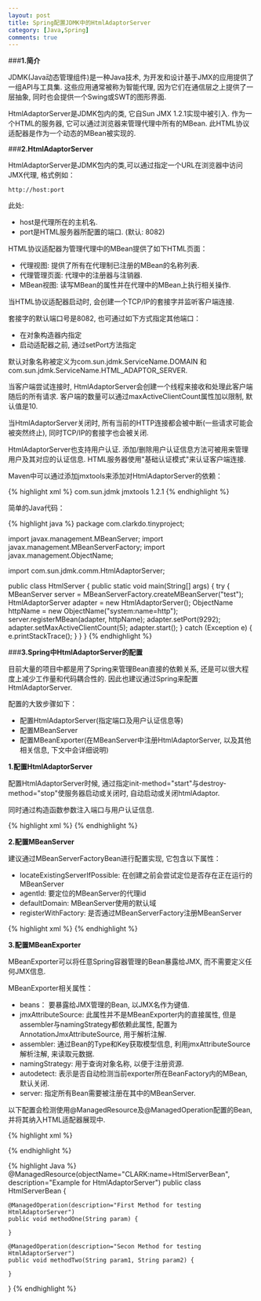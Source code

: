 ```yaml
---
layout: post
title: Spring配置JDMK中的HtmlAdaptorServer
category: [Java,Spring]
comments: true
---
```


###**1.简介**

JDMK(Java动态管理组件)是一种Java技术, 为开发和设计基于JMX的应用提供了一组API与工具集. 这些应用通常被称为智能代理, 因为它们在通信层之上提供了一层抽象, 同时也会提供一个Swing或SWT的图形界面.<br/>

HtmlAdaptorServer是JDMK包内的类, 它自Sun JMX 1.2.1实现中被引入. 作为一个HTML的服务器, 它可以通过浏览器来管理代理中所有的MBean. 此HTML协议适配器是作为一个动态的MBean被实现的.




###**2.HtmlAdaptorServer**

HtmlAdaptorServer是JDMK包内的类,可以通过指定一个URL在浏览器中访问JMX代理, 格式例如：

    http://host:port

此处:

- host是代理所在的主机名.
- port是HTML服务器所配置的端口. (默认: 8082)

HTML协议适配器为管理代理中的MBean提供了如下HTML页面：

- 代理视图: 提供了所有在代理制已注册的MBean的名称列表.
- 代理管理页面: 代理中的注册器与注销器.
- MBean视图: 读写MBean的属性并在代理中的MBean上执行相关操作.

当HTML协议适配器启动时, 会创建一个TCP/IP的套接字并监听客户端连接.<br/>

套接字的默认端口号是8082, 也可通过如下方式指定其他端口：

- 在对象构造器内指定
- 启动适配器之前, 通过setPort方法指定

默认对象名称被定义为com.sun.jdmk.ServiceName.DOMAIN 和 com.sun.jdmk.ServiceName.HTML_ADAPTOR_SERVER.<br/>

当客户端尝试连接时, HtmlAdaptorServer会创建一个线程来接收和处理此客户端随后的所有请求. 客户端的数量可以通过maxActiveClientCount属性加以限制, 默认值是10.<br/>

当HtmlAdaptorServer关闭时, 所有当前的HTTP连接都会被中断(一些请求可能会被突然终止), 同时TCP/IP的套接字也会被关闭.<br/>

HtmlAdaptorServer也支持用户认证. 添加/删除用户认证信息方法可被用来管理用户及其对应的认证信息. HTML服务器使用"基础认证模式"来认证客户端连接.<br/>

Maven中可以通过添加jmxtools来添加对HtmlAdaptorServer的依赖：

{% highlight xml %}
<dependency>
    <groupId>com.sun.jdmk</groupId>
    <artifactId>jmxtools</artifactId>
    <version>1.2.1</version>
</dependency>
{% endhighlight %}

简单的Java代码：

{% highlight java %}
package com.clarkdo.tinyproject;

import javax.management.MBeanServer;
import javax.management.MBeanServerFactory;
import javax.management.ObjectName;

import com.sun.jdmk.comm.HtmlAdaptorServer;

public class HtmlServer {
  public static void main(String[] args) {
    try {
      MBeanServer server = MBeanServerFactory.createMBeanServer("test");
      HtmlAdaptorServer adapter = new HtmlAdaptorServer();
      ObjectName httpName = new ObjectName("system:name=http");
      server.registerMBean(adapter, httpName);
      adapter.setPort(9292);
      adapter.setMaxActiveClientCount(5);
      adapter.start();
    } catch (Exception e) {
      e.printStackTrace();
    }
  }
}
{% endhighlight %}

###**3.Spring中HtmlAdaptorServer的配置**

目前大量的项目中都是用了Spring来管理Bean直接的依赖关系, 还是可以很大程度上减少工作量和代码耦合性的. 因此也建议通过Spring来配置HtmlAdaptorServer.<br/>

配置的大致步骤如下：

- 配置HtmlAdaptorServer(指定端口及用户认证信息等)
- 配置MBeanServer
- 配置MBeanExporter(在MBeanServer中注册HtmlAdaptorServer, 以及其他相关信息, 下文中会详细说明)

**1.配置HtmlAdaptorServer**<br/>

配置HtmlAdaptorServer时候, 通过指定init-method="start"与destroy-method="stop"使服务器启动或关闭时, 自动启动或关闭htmlAdaptor.<br/>

同时通过构造函数参数注入端口与用户认证信息.<br/>

{% highlight xml %}
<bean id="htmlAdaptor" class="com.sun.jdmk.comm.HtmlAdaptorServer"
      init-method="start" destroy-method="stop">
    <constructor-arg index="0" value="${jmx.htmlAdaptor.port}" />
    <constructor-arg index="1">
        <bean id="authInfo" class="com.sun.jdmk.comm.AuthInfo">
            <property name="login" value="${jmx.htmlAdaptor.username}" />
            <property name="password" value="${jmx.htmlAdaptor.password}" />
        </bean>
    </constructor-arg>
</bean>
{% endhighlight %}

**2.配置MBeanServer**<br/>

建议通过MBeanServerFactoryBean进行配置实现, 它包含以下属性：

- locateExistingServerIfPossible: 在创建之前会尝试定位是否存在正在运行的MBeanServer
- agentId: 要定位的MBeanServer的代理id
- defaultDomain: MBeanServer使用的默认域
- registerWithFactory: 是否通过MBeanServerFactory注册MBeanServer

{% highlight xml %}
  <bean id="mbeanServer" class="org.springframework.jmx.support.MBeanServerFactoryBean" >
      <property name="locateExistingServerIfPossible" value="true" />
  </bean>
{% endhighlight %}

**3.配置MBeanExporter**<br/>

MBeanExporter可以将任意Spring容器管理的Bean暴露给JMX, 而不需要定义任何JMX信息.<br/>

MBeanExporter相关属性：

- beans： 要暴露给JMX管理的Bean, 以JMX名作为键值.
- jmxAttributeSource: 此属性并不是MBeanExporter内的直接属性, 但是assembler与namingStrategy都依赖此属性, 配置为AnnotationJmxAttributeSource, 用于解析注解.
- assembler: 通过Bean的Type和Key获取模型信息, 利用jmxAttributeSource解析注解, 来读取元数据.
- namingStrategy: 用于查询对象名称, 以便于注册资源.
- autodetect: 表示是否自动检测当前exporter所在BeanFactory内的MBean, 默认关闭.
- server: 指定所有Bean需要被注册在其中的MBeanServer.

以下配置会检测使用@ManagedResource及@ManagedOperation配置的Bean, 并将其纳入HTML适配器展现中.

{% highlight xml %}
<bean id="exporter" class="org.springframework.jmx.export.MBeanExporter">
    <property name="beans">
        <map>
            <entry key="adaptor:name=htmlAdaptor" value-ref="htmlAdaptor" />
        </map>
    </property>
    <property name="assembler" ref="assembler"/>
    <property name="namingStrategy" ref="namingStrategy"/>
    <property name="autodetect" value="true"/>
    <property name="server" ref="mbeanServer" />
</bean>

<bean id="jmxAttributeSource"
      class="org.springframework.jmx.export.annotation.AnnotationJmxAttributeSource"/>

<!-- will create management interface using annotation metadata -->
<bean id="assembler"
      class="org.springframework.jmx.export.assembler.MetadataMBeanInfoAssembler">
    <property name="attributeSource" ref="jmxAttributeSource"/>
</bean>

<!-- will pick up the ObjectName from the annotation -->
<bean id="namingStrategy"
      class="org.springframework.jmx.export.naming.MetadataNamingStrategy">
    <property name="attributeSource" ref="jmxAttributeSource"/>
</bean>
{% endhighlight %}


{% highlight Java %}
@ManagedResource(objectName="CLARK:name=HtmlServerBean",  description="Example for HtmlAdaptorServer")
public class HtmlServerBean {

    @ManagedOperation(description="First Method for testing HtmlAdaptorServer")
    public void methodOne(String param) {
   
    }

    @ManagedOperation(description="Secon Method for testing HtmlAdaptorServer")
    public void methodTwo(String param1, String param2) {
   
    }
}
{% endhighlight %}